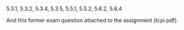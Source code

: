 5.3.1, 5.3.2, 5.3.4, 5.3.5, 5.5.1, 5.5.2, 5.6.2, 5.6.4

And this former exam question attached to the assignment (tcpi.pdf).
